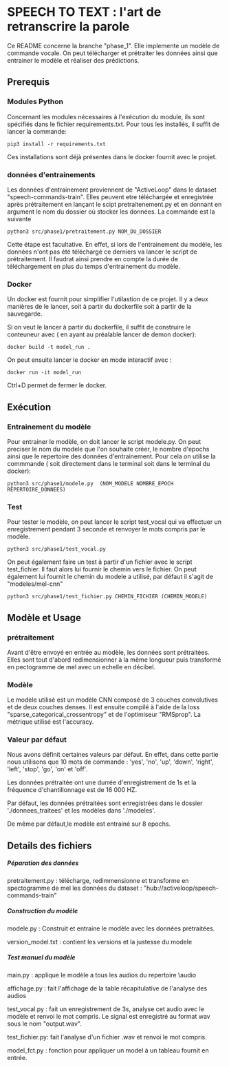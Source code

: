 # SPEECH TO TEXT : l'art de retranscrire la parole

Ce README concerne la branche "phase_1". Elle implemente un modèle de commande vocale.
On peut télécharger et prétraiter les données ainsi que entrainer le modèle et réaliser des prédictions.

## Prerequis


### Modules Python
Concernant les modules nécessaires à l'exécution du module, ils sont spécifiés dans le fichier requirements.txt.
Pour tous les installés, il suffit de lancer la commande:
```
pip3 install -r requirements.txt
```
Ces installations sont déjà présentes dans le docker fournit avec le projet.


### données d'entrainements

Les données d'entrainement proviennent de "ActiveLoop" dans le dataset "speech-commands-train".
Elles peuvent etre téléchargée et enregistrée après prétraitement en lançant le scipt pretraitenement.py et en donnant en argument le nom du dossier où stocker les données. La commande est la suivante
```
python3 src/phase1/pretraitement.py NOM_DU_DOSSIER
```
Cette étape est facultative. En effet, si lors de l'entrainement du modèle, les données n'ont pas été téléchargé ce derniers va lancer le script de prétraitement. Il faudrat ainsi prendre en compte la durée de téléchargement en plus du temps d'entrainement du modèle.

### Docker 

Un docker est fournit pour simplifier l'utilastion de ce projet.
Il y a deux manières de le lancer, soit à partir du dockerfile soit à partir de la sauvegarde.

Si on veut le lancer à partir du dockerfile, il suffit de construire le conteuneur avec ( en ayant au préalable lancer de demon docker):
```
docker build -t model_run .
```
On peut ensuite lancer le docker en mode interactif avec :
```
docker run -it model_run
```
Ctrl+D permet de fermer le docker.

## Exécution

### Entrainement du modèle

Pour entrainer le modèle, on doit lancer le script modele.py. On peut preciser le nom du modele que l'on souhaite créer, le nombre d'epochs  ainsi que le repertoire des données d'entrainement. Pour cela on utilise la commmande ( soit directement dans le terminal soit dans le terminal du docker):
```
python3 src/phase1/modele.py  (NOM_MODELE NOMBRE_EPOCH REPERTOIRE_DONNEES)
```

### Test 
Pour tester le modèle, on peut lancer le script test_vocal qui va effectuer un enregistrement pendant 3 seconde et renvoyer le mots compris par le modèle.
```
python3 src/phase1/test_vocal.py
```

On peut également faire un test à partir d'un fichier avec le script test_fichier. Il faut alors lui fournir le chemin vers le fichier. On peut également lui fournit le chemin du modele a utilisé, par défaut il s'agit de "modeles/mel-cnn"
```
python3 src/phase1/test_fichier.py CHEMIN_FICHIER (CHEMIN_MODELE)
```


## Modèle et Usage

### prétraitement

Avant d'être envoyé en entrée au modèle, les données sont prétraitées. Elles sont tout d'abord redimensionner à la même longueur puis transformé en pectogramme de mel avec un echelle en décibel.

### Modèle

Le modèle utilisé est un modèle CNN composé de 3 couches convolutives et de deux couches denses. Il est ensuite compilé à l'aide de la loss "sparse_categorical_crossentropy" et de l'optimiseur "RMSprop". La métrique utilisé est l'accuracy.


### Valeur par défaut
Nous avons définit certaines valeurs par défaut.
En effet, dans cette partie nous utilisons que 10 mots de commande : 'yes', 'no', 'up', 'down', 'right', 'left', 'stop', 'go', 'on' et 'off'.

Les données prétraitée ont une durrée d'enregistrement de 1s et la fréquence d'chantillonnage est de 16 000 HZ.

Par défaut, les données prétraitées sont enregistrées dans le dossier './donnees_traitees' et les modèles dans './modeles'.

De même par défaut,le modèle est entrainé sur 8 epochs.



## Details des fichiers

##### Péparation des données
pretraitement.py : télécharge, redimmensionne et transforme en spectogramme de mel les données du dataset : "hub://activeloop/speech-commands-train"

##### Construction du modèle
modele.py : Construit et entraine le modèle avec les données prétraitées.

version_model.txt : contient les versions et la justesse du modele

##### Test manuel du modèle
main.py :
applique le modèle a tous les audios du repertoire \audio

affichage.py :
fait l'affichage de la table récapitulative de l'analyse des audios

test_vocal.py : fait un enregistrement de 3s, analyse cet audio avec le modèle et renvoi le mot compris. Le signal est enregistré au format wav sous le nom "output.wav".

test_fichier.py: fait l'analyse d'un fichier .wav  et renvoi le mot compris.

model_fct.py : fonction pour appliquer un model à un tableau fournit en entrée.
